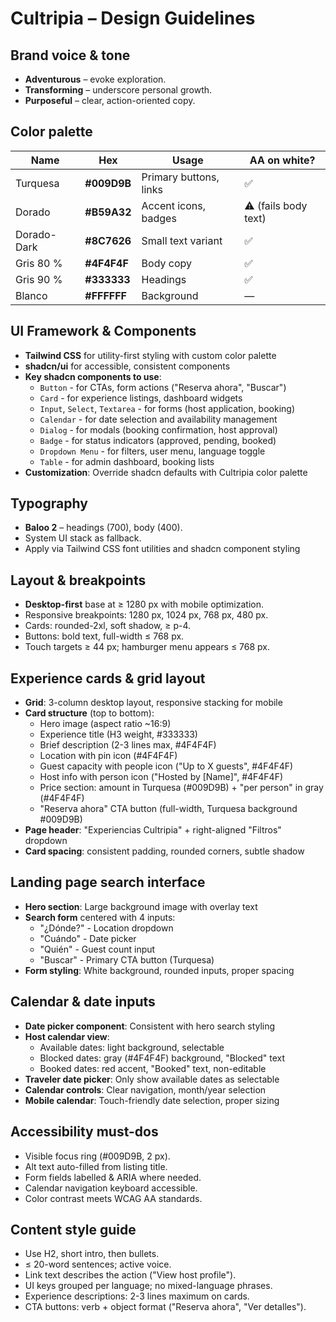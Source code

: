 # Cultripia – Design Guidelines

## Brand voice & tone  
- **Adventurous** – evoke exploration.  
- **Transforming** – underscore personal growth.  
- **Purposeful** – clear, action-oriented copy.

## Color palette  
| Name | Hex | Usage | AA on white? |  
|------|-----|-------|--------------|  
| Turquesa | **#009D9B** | Primary buttons, links | ✅ |  
| Dorado | **#B59A32** | Accent icons, badges | ⚠ (fails body text) |  
| Dorado-Dark | **#8C7626** | Small text variant | ✅ |  
| Gris 80 % | **#4F4F4F** | Body copy | ✅ |  
| Gris 90 % | **#333333** | Headings | ✅ |  
| Blanco | **#FFFFFF** | Background | — |

## UI Framework & Components
- **Tailwind CSS** for utility-first styling with custom color palette
- **shadcn/ui** for accessible, consistent components
- **Key shadcn components to use**:
  - `Button` - for CTAs, form actions ("Reserva ahora", "Buscar")
  - `Card` - for experience listings, dashboard widgets
  - `Input`, `Select`, `Textarea` - for forms (host application, booking)
  - `Calendar` - for date selection and availability management
  - `Dialog` - for modals (booking confirmation, host approval)
  - `Badge` - for status indicators (approved, pending, booked)
  - `Dropdown Menu` - for filters, user menu, language toggle
  - `Table` - for admin dashboard, booking lists
- **Customization**: Override shadcn defaults with Cultripia color palette

## Typography  
- **Baloo 2** – headings (700), body (400).    
- System UI stack as fallback.
- Apply via Tailwind CSS font utilities and shadcn component styling

## Layout & breakpoints  
- **Desktop-first** base at ≥ 1280 px with mobile optimization.    
- Responsive breakpoints: 1280 px, 1024 px, 768 px, 480 px.    
- Cards: rounded-2xl, soft shadow, ≥ p-4.    
- Buttons: bold text, full-width ≤ 768 px.    
- Touch targets ≥ 44 px; hamburger menu appears ≤ 768 px.

## Experience cards & grid layout
- **Grid**: 3-column desktop layout, responsive stacking for mobile
- **Card structure** (top to bottom):
  - Hero image (aspect ratio ~16:9)
  - Experience title (H3 weight, #333333)
  - Brief description (2-3 lines max, #4F4F4F)
  - Location with pin icon (#4F4F4F)
  - Guest capacity with people icon ("Up to X guests", #4F4F4F)
  - Host info with person icon ("Hosted by [Name]", #4F4F4F)
  - Price section: amount in Turquesa (#009D9B) + "per person" in gray (#4F4F4F)
  - "Reserva ahora" CTA button (full-width, Turquesa background #009D9B)
- **Page header**: "Experiencias Cultripia" + right-aligned "Filtros" dropdown
- **Card spacing**: consistent padding, rounded corners, subtle shadow

## Landing page search interface
- **Hero section**: Large background image with overlay text
- **Search form** centered with 4 inputs:
  - "¿Dónde?" - Location dropdown
  - "Cuándo" - Date picker  
  - "Quién" - Guest count input
  - "Buscar" - Primary CTA button (Turquesa)
- **Form styling**: White background, rounded inputs, proper spacing

## Calendar & date inputs
- **Date picker component**: Consistent with hero search styling
- **Host calendar view**:
  - Available dates: light background, selectable
  - Blocked dates: gray (#4F4F4F) background, "Blocked" text
  - Booked dates: red accent, "Booked" text, non-editable
- **Traveler date picker**: Only show available dates as selectable
- **Calendar controls**: Clear navigation, month/year selection
- **Mobile calendar**: Touch-friendly date selection, proper sizing

## Accessibility must-dos  
- Visible focus ring (#009D9B, 2 px).    
- Alt text auto-filled from listing title.    
- Form fields labelled & ARIA where needed.
- Calendar navigation keyboard accessible.
- Color contrast meets WCAG AA standards.

## Content style guide  
- Use H2, short intro, then bullets.    
- ≤ 20-word sentences; active voice.    
- Link text describes the action ("View host profile").    
- UI keys grouped per language; no mixed-language phrases.
- Experience descriptions: 2-3 lines maximum on cards.
- CTA buttons: verb + object format ("Reserva ahora", "Ver detalles").